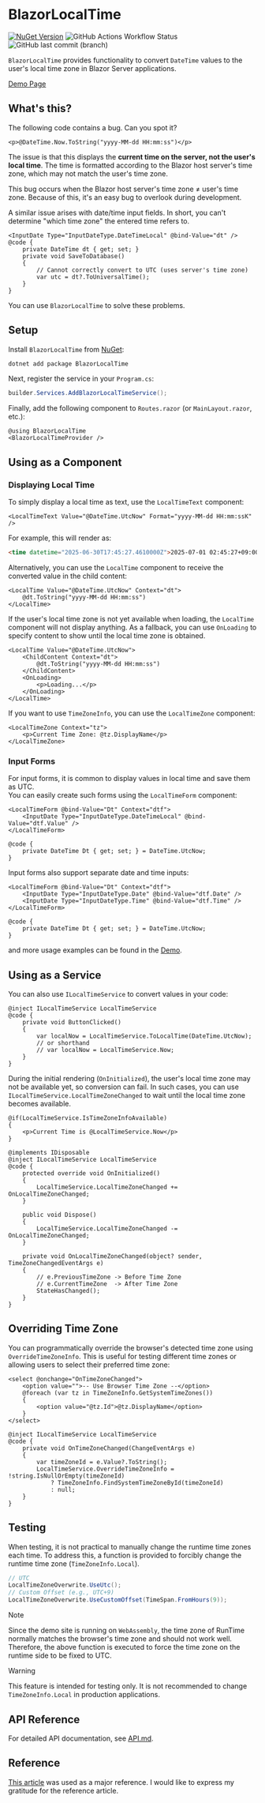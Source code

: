 # BlazorLocalTime

[![NuGet Version](https://img.shields.io/nuget/v/BlazorLocalTime?style=flat-square&logo=NuGet&color=0080CC)](https://www.nuget.org/packages/BlazorLocalTime/) ![GitHub Actions Workflow Status](https://img.shields.io/github/actions/workflow/status/arika0093/BlazorLocalTime/test.yaml?branch=main&label=Test&style=flat-square) ![GitHub last commit (branch)](https://img.shields.io/github/last-commit/arika0093/BlazorLocalTime?style=flat-square)

`BlazorLocalTime` provides functionality to convert `DateTime` values to the user's local time zone in Blazor Server applications.

[Demo Page](https://arika0093.github.io/BlazorLocalTime/)

## What's this?
The following code contains a bug. Can you spot it?

```razor
<p>@DateTime.Now.ToString("yyyy-MM-dd HH:mm:ss")</p>
```

The issue is that this displays the **current time on the server, not the user's local time**.
The time is formatted according to the Blazor host server's time zone, which may not match the user's time zone.

This bug occurs when the Blazor host server's time zone ≠ user's time zone. Because of this, it's an easy bug to overlook during development.

A similar issue arises with date/time input fields. In short, you can't determine "which time zone" the entered time refers to.

```razor
<InputDate Type="InputDateType.DateTimeLocal" @bind-Value="dt" />
@code {
    private DateTime dt { get; set; }
    private void SaveToDatabase()
    {
        // Cannot correctly convert to UTC (uses server's time zone)
        var utc = dt?.ToUniversalTime();
    }
}
```

You can use `BlazorLocalTime` to solve these problems.

## Setup
Install `BlazorLocalTime` from [NuGet](https://www.nuget.org/packages/BlazorLocalTime):

```bash
dotnet add package BlazorLocalTime
```

Next, register the service in your `Program.cs`:

```csharp
builder.Services.AddBlazorLocalTimeService();
```

Finally, add the following component to `Routes.razor` (or `MainLayout.razor`, etc.):

```razor
@using BlazorLocalTime
<BlazorLocalTimeProvider />
```

## Using as a Component
### Displaying Local Time

To simply display a local time as text, use the `LocalTimeText` component:

```razor
<LocalTimeText Value="@DateTime.UtcNow" Format="yyyy-MM-dd HH:mm:ssK" />
```

For example, this will render as:
```html
<time datetime="2025-06-30T17:45:27.4610000Z">2025-07-01 02:45:27+09:00</time>
```

Alternatively, you can use the `LocalTime` component to receive the converted value in the child content:

```razor
<LocalTime Value="@DateTime.UtcNow" Context="dt">
    @dt.ToString("yyyy-MM-dd HH:mm:ss")
</LocalTime>
```

If the user's local time zone is not yet available when loading, the `LocalTime` component will not display anything.
As a fallback, you can use `OnLoading` to specify content to show until the local time zone is obtained.

```razor
<LocalTime Value="@DateTime.UtcNow">
    <ChildContent Context="dt">
        @dt.ToString("yyyy-MM-dd HH:mm:ss")
    </ChildContent>
    <OnLoading>
        <p>Loading...</p>
    </OnLoading>
</LocalTime>
```

If you want to use `TimeZoneInfo`, you can use the `LocalTimeZone` component:

```razor
<LocalTimeZone Context="tz">
    <p>Current Time Zone: @tz.DisplayName</p>
</LocalTimeZone>
```

### Input Forms

For input forms, it is common to display values in local time and save them as UTC.  
You can easily create such forms using the `LocalTimeForm` component:

```razor
<LocalTimeForm @bind-Value="Dt" Context="dtf">
    <InputDate Type="InputDateType.DateTimeLocal" @bind-Value="dtf.Value" />
</LocalTimeForm>

@code {
    private DateTime Dt { get; set; } = DateTime.UtcNow;
}
```

Input forms also support separate date and time inputs:

```razor
<LocalTimeForm @bind-Value="Dt" Context="dtf">
    <InputDate Type="InputDateType.Date" @bind-Value="dtf.Date" />
    <InputDate Type="InputDateType.Time" @bind-Value="dtf.Time" />
</LocalTimeForm>

@code {
    private DateTime Dt { get; set; } = DateTime.UtcNow;
}
```

and more usage examples can be found in the [Demo](https://arika0093.github.io/BlazorLocalTime/).

## Using as a Service

You can also use `ILocalTimeService` to convert values in your code:

```razor
@inject ILocalTimeService LocalTimeService
@code {
    private void ButtonClicked()
    {
        var localNow = LocalTimeService.ToLocalTime(DateTime.UtcNow);
        // or shorthand
        // var localNow = LocalTimeService.Now;
    }
}
```

During the initial rendering (`OnInitialized`), the user's local time zone may not be available yet, so conversion can fail.
In such cases, you can use `ILocalTimeService.LocalTimeZoneChanged` to wait until the local time zone becomes available.

```razor
@if(LocalTimeService.IsTimeZoneInfoAvailable)
{
    <p>Current Time is @LocalTimeService.Now</p>
}

@implements IDisposable
@inject ILocalTimeService LocalTimeService
@code {
    protected override void OnInitialized()
    {
        LocalTimeService.LocalTimeZoneChanged += OnLocalTimeZoneChanged;
    }

    public void Dispose()
    {
        LocalTimeService.LocalTimeZoneChanged -= OnLocalTimeZoneChanged;
    }

    private void OnLocalTimeZoneChanged(object? sender, TimeZoneChangedEventArgs e)
    {
        // e.PreviousTimeZone -> Before Time Zone
        // e.CurrentTimeZone  -> After Time Zone
        StateHasChanged();
    }
}
```

## Overriding Time Zone

You can programmatically override the browser's detected time zone using `OverrideTimeZoneInfo`.
This is useful for testing different time zones or allowing users to select their preferred time zone:

```razor
<select @onchange="OnTimeZoneChanged">
    <option value="">-- Use Browser Time Zone --</option>
    @foreach (var tz in TimeZoneInfo.GetSystemTimeZones())
    {
        <option value="@tz.Id">@tz.DisplayName</option>
    }
</select>

@inject ILocalTimeService LocalTimeService
@code {
    private void OnTimeZoneChanged(ChangeEventArgs e)
    {
        var timeZoneId = e.Value?.ToString();
        LocalTimeService.OverrideTimeZoneInfo = !string.IsNullOrEmpty(timeZoneId)
            ? TimeZoneInfo.FindSystemTimeZoneById(timeZoneId)
            : null;
    }
}
```

## Testing
When testing, it is not practical to manually change the runtime time zones each time.
To address this, a function is provided to forcibly change the runtime time zone (`TimeZoneInfo.Local`).

```csharp
// UTC
LocalTimeZoneOverwrite.UseUtc();
// Custom Offset (e.g., UTC+9)
LocalTimeZoneOverwrite.UseCustomOffset(TimeSpan.FromHours(9));
```

> [!NOTE]
> Since the demo site is running on `WebAssembly`, the time zone of RunTime normally matches the browser's time zone and should not work well.
Therefore, the above function is executed to force the time zone on the runtime side to be fixed to UTC.

> [!WARNING]
> This feature is intended for testing only. It is not recommended to change `TimeZoneInfo.Local` in production applications.


## API Reference

For detailed API documentation, see [API.md](docs/API.md).

## Reference

[This article](https://www.meziantou.net/convert-datetime-to-user-s-time-zone-with-server-side-blazor-time-provider.htm) was used as a major reference. I would like to express my gratitude for the reference article.
